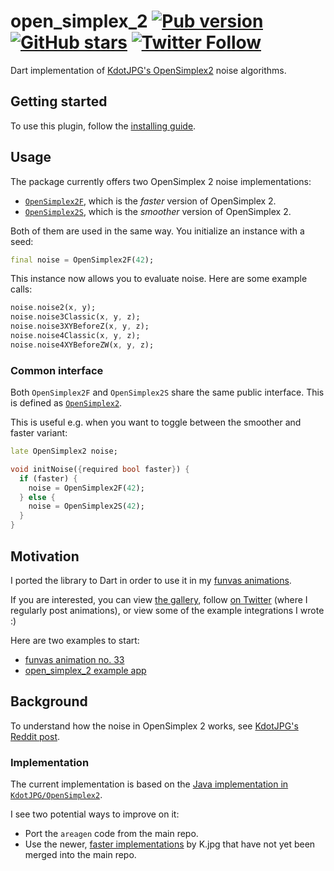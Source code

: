 # open_simplex_2 [![Pub version](https://img.shields.io/pub/v/open_simplex_2.svg)](https://pub.dev/packages/open_simplex_2) [![GitHub stars](https://img.shields.io/github/stars/creativecreatorormaybenot/open_simplex_2.svg)](https://github.com/creativecreatorormaybenot/funvas) [![Twitter Follow](https://img.shields.io/twitter/follow/creativemaybeno?label=Follow&style=social)](https://twitter.com/creativemaybeno)

Dart implementation of [KdotJPG's OpenSimplex2](https://github.com/KdotJPG/OpenSimplex2) noise
algorithms.

## Getting started

To use this plugin, follow the [installing guide](https://pub.dev/packages/open_simplex_2/install).

## Usage

The package currently offers two OpenSimplex 2 noise implementations:

* [`OpenSimplex2F`](https://pub.dev/documentation/open_simplex_2/latest/open_simplex_2/OpenSimplex2F-class.html),
  which is the *faster* version of OpenSimplex 2.
* [`OpenSimplex2S`](https://pub.dev/documentation/open_simplex_2/latest/open_simplex_2/OpenSimplex2S-class.html),
  which is the *smoother* version of OpenSimplex 2.

Both of them are used in the same way. You initialize an instance with a seed:

```dart
final noise = OpenSimplex2F(42);
```

This instance now allows you to evaluate noise. Here are some example calls:

```dart
noise.noise2(x, y);
noise.noise3Classic(x, y, z);
noise.noise3XYBeforeZ(x, y, z);
noise.noise4Classic(x, y, z);
noise.noise4XYBeforeZW(x, y, z);
```

### Common interface

Both `OpenSimplex2F` and `OpenSimplex2S` share the same public interface.
This is defined as [`OpenSimplex2`](https://pub.dev/documentation/open_simplex_2/latest/open_simplex_2/OpenSimplex2-class.html).

This is useful e.g. when you want to toggle between the smoother and faster variant:

```dart
late OpenSimplex2 noise;

void initNoise({required bool faster}) {
  if (faster) {
    noise = OpenSimplex2F(42);
  } else {
    noise = OpenSimplex2S(42);
  }
}
```

## Motivation

I ported the library to Dart in order to use it in my [funvas animations](https://github.com/creativecreatorormaybenot/funvas).

If you are interested, you can view [the gallery](https://funvas.creativemaybeno.dev), follow
[on Twitter](https://twitter.com/creativemaybeno) (where I regularly post animations), or view some
of the example integrations I wrote :)

Here are two examples to start:

* [funvas animation no. 33](https://github.com/creativecreatorormaybenot/funvas/blob/main/funvas_tweets/lib/src/33.dart)
* [open_simplex_2 example app](https://github.com/creativecreatorormaybenot/funvas/blob/main/open_simplex_2/example/lib/main.dart)

## Background

To understand how the noise in OpenSimplex 2 works, see [KdotJPG's Reddit post](https://www.reddit.com/r/VoxelGameDev/comments/ee94wg/supersimplex_the_better_opensimplex_new_gradient/?utm_source=share&utm_medium=web2x&context=3).

### Implementation

The current implementation is based on the [Java implementation in `KdotJPG/OpenSimplex2`](https://github.com/KdotJPG/OpenSimplex2/tree/a186b9bb644747c936d7cba748d11f28b1cee66e/java).

I see two potential ways to improve on it:

* Port the `areagen` code from the main repo.
* Use the newer, [faster implementations](https://github.com/Auburn/FastNoiseLite/blob/349a518064003b74170037d867da8e3a68e1b74e/Java/FastNoiseLite.java)
  by K.jpg that have not yet been merged into the main repo.
